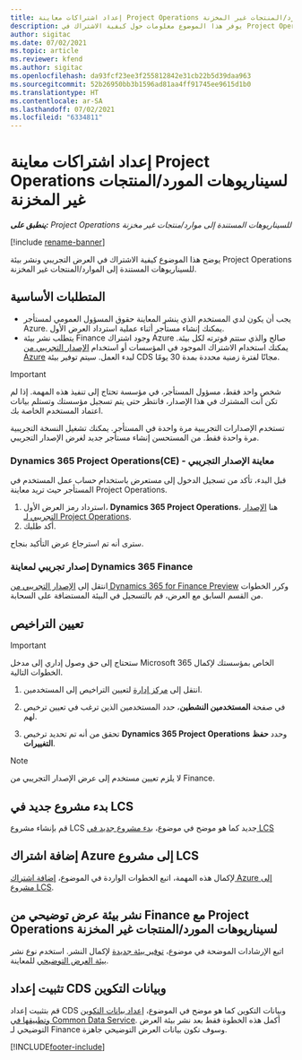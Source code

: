 ```yaml
---
title: إعداد اشتراكات معاينة Project Operations لسيناريوهات المورد/المنتجات غير المخزنة
description: يوفر هذا الموضوع معلومات حول كيفية الاشتراك في Project Operations ونشرها للسيناريوهات المستندة إلى المورد/المنتجات غير المخزنة.
author: sigitac
ms.date: 07/02/2021
ms.topic: article
ms.reviewer: kfend
ms.author: sigitac
ms.openlocfilehash: da93fcf23ee3f255812842e31cb22b5d39daa963
ms.sourcegitcommit: 52b26950bb3b1596ad81aa4ff91745ee9615d1b0
ms.translationtype: HT
ms.contentlocale: ar-SA
ms.lasthandoff: 07/02/2021
ms.locfileid: "6334811"
---
```

# <a name="sign-up-for-project-operations-preview-subscriptions-for-resource-non-stocked-scenarios"></a>إعداد اشتراكات معاينة Project Operations لسيناريوهات المورد/المنتجات غير المخزنة

_**ينطبق على:** Project Operations للسيناريوهات المستندة إلى موارد/منتجات غير مخزنة‬_

[!include [rename-banner](~/includes/cc-data-platform-banner.md)]

يوضح هذا الموضوع كيفية الاشتراك في العرض التجريبي ونشر بيئة Project Operations للسيناريوهات المستندة إلى الموارد/المنتجات غير المخزنة.

## <a name="prerequisites"></a>المتطلبات الأساسية
- يجب أن يكون لدي المستخدم الذي ينشر المعاينة حقوق المسؤول العمومي لمستأجر Azure. يمكنك إنشاء مستأجر أثناء عملية استرداد العرض الأول. 
- يتطلب نشر بيئة Finance وجود اشتراك Azure صالح والذي ستتم فوترته لكل بيئة. يمكنك استخدام الاشتراك الموجود في المؤسسات أو استخدام [الإصدار التجريبي من Azure](https://azure.microsoft.com/en-us/free/) لبدء العمل. سيتم توفير بيئة CDS مجانًا لفترة زمنية محددة بمدة 30 يومًا.

> [!IMPORTANT]
> شخص واحد فقط، مسؤول المستأجر، في مؤسسة تحتاج إلى تنفيذ هذه المهمة. إذا لم تكن أنت المشترك في هذا الإصدار، فانتظر حتى يتم تسجيل مؤسستك وتستلم بيانات اعتماد المستخدم الخاصة بك.
> 
> تستخدم الإصدارات التجريبية مرة واحدة في المستأجر. يمكنك تشغيل النسخة التجريبية مرة واحدة فقط. من المستحسن إنشاء مستأجر جديد لغرض الإصدار التجريبي.


### <a name="dynamics-365-project-operations-ce---preview-trial"></a>Dynamics 365 Project Operations(CE) - معاينة الإصدار التجريبي 

قبل البدء، تأكد من تسجيل الدخول إلى مستعرض باستخدام حساب عمل المستخدم في المستأجر حيث تريد معاينة Project Operations.

1. استرداد رمز العرض الأول، **Dynamics 365 Project Operations**، هنا [الإصدار التجريبي لـ Project Operations](https://aka.ms/try-po).
2. أكد طلبك.

  سترى أنه تم استرجاع عرض التأكيد بنجاح.

### <a name="dynamics-365-finance-preview-trial"></a>إصدار تجريبي لمعاينة Dynamics 365 Finance

انتقل إلى [الإصدار التجريبي من Dynamics 365 for Finance Preview](https://aka.ms/trypoche) وكرر الخطوات من القسم السابق مع العرض، قم بالتسجيل في البيئة المستضافة على السحابة.  

## <a name="assign-licenses"></a>تعيين التراخيص

> [!IMPORTANT]
> ستحتاج إلى حق وصول إداري إلى مدخل Microsoft 365 الخاص بمؤسستك لإكمال الخطوات التالية.

1. انتقل إلى [مركز إدارة](https://portal.office.com/) لتعيين التراخيص إلى المستخدمين.

2. في صفحة **المستخدمين النشطين**، حدد المستخدمين الذين ترغب في تعيين ترخيص لهم.

3. تحقق من أنه تم تحديد ترخيص **Dynamics 365 Project Operations** وحدد **حفظ التغييرات**.

> [!NOTE]
> لا يلزم تعيين مستخدم إلى عرض الإصدار التجريبي من Finance.

## <a name="start-a-new-project-in-lcs"></a>بدء مشروع جديد في LCS

قم بإنشاء مشروع LCS جديد كما هو موضح في موضوع، [بدء مشروع جديد في LCS](create-lcs-project.md)

## <a name="add-an-azure-subscription-to-an-lcs-project"></a>إضافة اشتراك Azure إلى مشروع LCS

لإكمال هذه المهمة، اتبع الخطوات الواردة في الموضوع، [إضافة اشتراك Azure إلى مشروع LCS](resource-add-azure-subscription-lcs-project.md).

## <a name="deploy-finance-demo-environment-with-project-operations-for-resourcenon-stocked-scenarios"></a>نشر بيئة عرض توضيحي من Finance مع Project Operations لسيناريوهات المورد/المنتجات غير المخزنة

اتبع الإرشادات الموضحة في موضوع، [توفير بيئة جديدة](resource-provision-new-environment.md) لإكمال النشر. استخدم نوع نشر [بيئة العرض التوضيحي](/dynamics365/fin-ops-core/dev-itpro/deployment/deploy-demo-environment) للمعاينة. 

## <a name="install-cds-setup-and-configuration-data"></a>تثبيت إعداد CDS وبيانات التكوين

قم بتثبيت إعداد CDS وبيانات التكوين كما هو موضح في الموضوع، [إعداد بيانات التكوين وتطبيقها في Common Data Service](resource-apply-pro-setup-config-data.md).
أكمل هذه الخطوة فقط بعد نشر بيئة العرض التوضيحي لـ Finance وسوف تكون بيانات العرض التوضيحي جاهزة.


[!INCLUDE[footer-include](../includes/footer-banner.md)]
